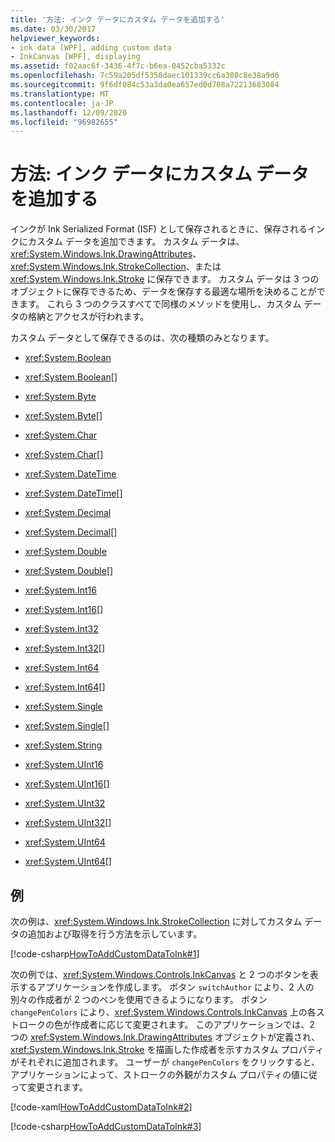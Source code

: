 ```yaml
---
title: '方法: インク データにカスタム データを追加する'
ms.date: 03/30/2017
helpviewer_keywords:
- ink data [WPF], adding custom data
- InkCanvas [WPF], displaying
ms.assetid: f02aac6f-3436-4f7c-b6ea-0452cba5332c
ms.openlocfilehash: 7c59a205df5358daec101339cc6a308c8e38a9d6
ms.sourcegitcommit: 9f6df084c53a3da0ea657ed0d708a72213683084
ms.translationtype: MT
ms.contentlocale: ja-JP
ms.lasthandoff: 12/09/2020
ms.locfileid: "96982655"
---
```

# <a name="how-to-add-custom-data-to-ink-data"></a>方法: インク データにカスタム データを追加する
インクが Ink Serialized Format (ISF) として保存されるときに、保存されるインクにカスタム データを追加できます。  カスタム データは、<xref:System.Windows.Ink.DrawingAttributes>、<xref:System.Windows.Ink.StrokeCollection>、または <xref:System.Windows.Ink.Stroke> に保存できます。  カスタム データは 3 つのオブジェクトに保存できるため、データを保存する最適な場所を決めることができます。  これら 3 つのクラスすべてで同様のメソッドを使用し、カスタム データの格納とアクセスが行われます。  
  
 カスタム データとして保存できるのは、次の種類のみとなります。  
  
- <xref:System.Boolean>  
  
- <xref:System.Boolean>[]  
  
- <xref:System.Byte>  
  
- <xref:System.Byte>[]  
  
- <xref:System.Char>  
  
- <xref:System.Char>[]  
  
- <xref:System.DateTime>  
  
- <xref:System.DateTime>[]  
  
- <xref:System.Decimal>  
  
- <xref:System.Decimal>[]  
  
- <xref:System.Double>  
  
- <xref:System.Double>[]  
  
- <xref:System.Int16>  
  
- <xref:System.Int16>[]  
  
- <xref:System.Int32>  
  
- <xref:System.Int32>[]  
  
- <xref:System.Int64>  
  
- <xref:System.Int64>[]  
  
- <xref:System.Single>  
  
- <xref:System.Single>[]  
  
- <xref:System.String>  
  
- <xref:System.UInt16>  
  
- <xref:System.UInt16>[]  
  
- <xref:System.UInt32>  
  
- <xref:System.UInt32>[]  
  
- <xref:System.UInt64>  
  
- <xref:System.UInt64>[]  
  
## <a name="example"></a>例  
 次の例は、<xref:System.Windows.Ink.StrokeCollection> に対してカスタム データの追加および取得を行う方法を示しています。  
  
 [!code-csharp[HowToAddCustomDataToInk#1](~/samples/snippets/csharp/VS_Snippets_Wpf/HowToAddCustomDataToInk/CSharp/Window1.xaml.cs#1)]  
  
 次の例では、<xref:System.Windows.Controls.InkCanvas> と 2 つのボタンを表示するアプリケーションを作成します。  ボタン `switchAuthor` により、2 人の別々の作成者が 2 つのペンを使用できるようになります。  ボタン `changePenColors` により、<xref:System.Windows.Controls.InkCanvas> 上の各ストロークの色が作成者に応じて変更されます。  このアプリケーションでは、2 つの <xref:System.Windows.Ink.DrawingAttributes> オブジェクトが定義され、<xref:System.Windows.Ink.Stroke> を描画した作成者を示すカスタム プロパティがそれぞれに追加されます。  ユーザーが `changePenColors` をクリックすると、アプリケーションによって、ストロークの外観がカスタム プロパティの値に従って変更されます。  
  
 [!code-xaml[HowToAddCustomDataToInk#2](~/samples/snippets/csharp/VS_Snippets_Wpf/HowToAddCustomDataToInk/CSharp/Window1.xaml#2)]  
  
 [!code-csharp[HowToAddCustomDataToInk#3](~/samples/snippets/csharp/VS_Snippets_Wpf/HowToAddCustomDataToInk/CSharp/Window1.xaml.cs#3)]
